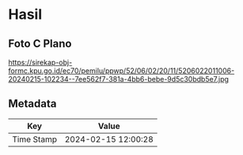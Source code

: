 # Hasil

## Foto C Plano

https://sirekap-obj-formc.kpu.go.id/ec70/pemilu/ppwp/52/06/02/20/11/5206022011006-20240215-102234--7ee562f7-381a-4bb6-bebe-9d5c30bdb5e7.jpg


## Metadata

| Key        | Value               |
| ---------- | ------------------- |
| Time Stamp | 2024-02-15 12:00:28 |




